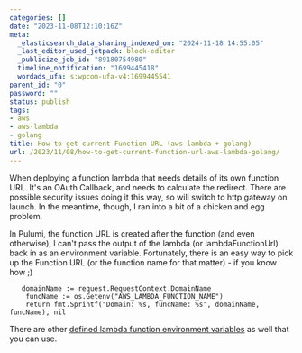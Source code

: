 ```yaml
---
categories: []
date: "2023-11-08T12:10:16Z"
meta:
  _elasticsearch_data_sharing_indexed_on: "2024-11-18 14:55:05"
  _last_editor_used_jetpack: block-editor
  _publicize_job_id: "89180754980"
  timeline_notification: "1699445418"
  wordads_ufa: s:wpcom-ufa-v4:1699445541
parent_id: "0"
password: ""
status: publish
tags:
- aws
- aws-lambda
- golang
title: How to get current Function URL (aws-lambda + golang)
url: /2023/11/08/how-to-get-current-function-url-aws-lambda-golang/
---
```


When deploying a function lambda that needs details of its own function URL.
It\'s an OAuth Callback, and needs to calculate the redirect. There are possible
security issues doing it this way, so will switch to http gateway on launch. In
the meantime, though, I ran into a bit of a chicken and egg problem.

In Pulumi, the function URL is created after the function (and even otherwise),
I can\'t pass the output of the lambda (or lambdaFunctionUrl) back in as an
environment variable. Fortunately, there is an easy way to pick up the Function
URL (or the function name for that matter) - if you know how ;)

```wp-block-syntaxhighlighter-code
   domainName := request.RequestContext.DomainName
    funcName := os.Getenv("AWS_LAMBDA_FUNCTION_NAME")
    return fmt.Sprintf("Domain: %s, funcName: %s", domainName, funcName), nil
```

There are other
[defined lambda function environment variables](https://docs.aws.amazon.com/lambda/latest/dg/configuration-envvars.html#configuration-envvars-runtime)
as well that you can use.
